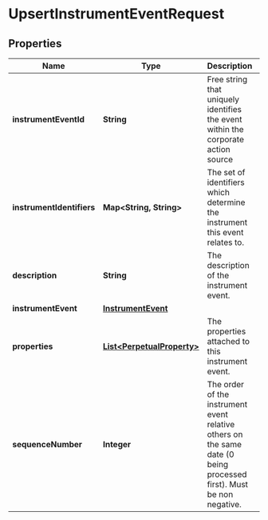 

# UpsertInstrumentEventRequest


## Properties

Name | Type | Description | Notes
------------ | ------------- | ------------- | -------------
**instrumentEventId** | **String** | Free string that uniquely identifies the event within the corporate action source | 
**instrumentIdentifiers** | **Map&lt;String, String&gt;** | The set of identifiers which determine the instrument this event relates to. | 
**description** | **String** | The description of the instrument event. |  [optional]
**instrumentEvent** | [**InstrumentEvent**](InstrumentEvent.md) |  | 
**properties** | [**List&lt;PerpetualProperty&gt;**](PerpetualProperty.md) | The properties attached to this instrument event. |  [optional]
**sequenceNumber** | **Integer** | The order of the instrument event relative others on the same date (0 being processed first). Must be non negative. |  [optional]



